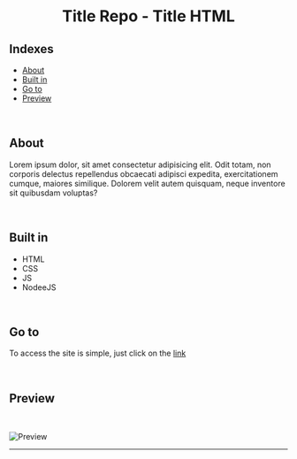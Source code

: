 <h1 align="center">
Title Repo - Title HTML
</h1>

## Indexes

- [About](#about)
- [Built in](#built_in)
- [Go to](#go_to)
- [Preview](#preview)

<br>

## About <a name = "about"></a>

Lorem ipsum dolor, sit amet consectetur adipisicing elit. Odit totam, non corporis delectus repellendus obcaecati adipisci expedita, exercitationem cumque, maiores similique. Dolorem velit autem quisquam, neque inventore sit quibusdam voluptas?

<br>

## Built in <a name = "built_in"></a>

- HTML
- CSS
- JS
- NodeeJS

<br>

## Go to <a name = "go_to"></a>

To access the site is simple, just click on the <a href = "https://teste.vercel.app">link</a>

<br>

## Preview <a name = "preview"></a>

<br>

![Preview](images/teste.png)

<hr>
